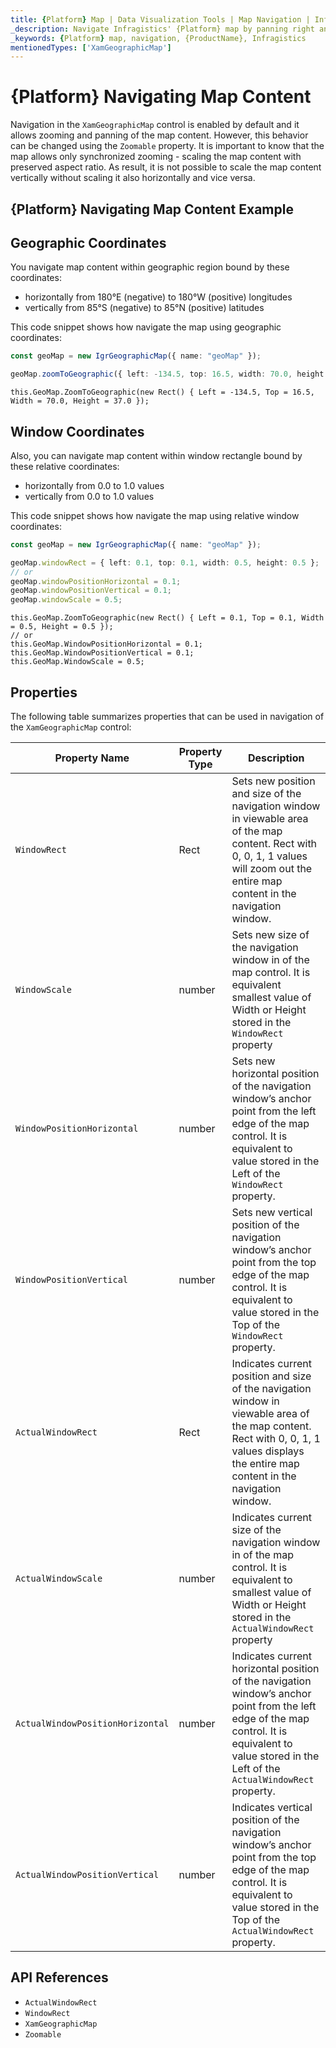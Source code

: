 ```yaml
---
title: {Platform} Map | Data Visualization Tools | Map Navigation | Infragistics
_description: Navigate Infragistics' {Platform} map by panning right and left and zooming horizontally and vertically using mouse or touch. Learn about {ProductName} map's navigation capabilities!
_keywords: {Platform} map, navigation, {ProductName}, Infragistics
mentionedTypes: ['XamGeographicMap']
---
```

# {Platform} Navigating Map Content

Navigation in the `XamGeographicMap` control is enabled by default and it allows zooming and panning of the map content. However, this behavior can be changed using the `Zoomable` property. It is important to know that the map allows only synchronized zooming - scaling the map content with preserved aspect ratio. As result, it is not possible to scale the map content vertically without scaling it also horizontally and vice versa.

## {Platform} Navigating Map Content Example


<code-view style="height: 500px"
           data-demos-base-url="{environment:dvDemosBaseUrl}"
           iframe-src="{environment:dvDemosBaseUrl}/maps/geo-map-navigation"
           alt="{Platform} Navigating Map Content Example"
           github-src="maps/geo-map/navigation">
</code-view>

<div class="divider--half"></div>

## Geographic Coordinates

You navigate map content within geographic region bound by these coordinates:
- horizontally from 180°E (negative) to 180°W (positive) longitudes
- vertically from 85°S (negative) to 85°N (positive) latitudes

This code snippet shows how navigate the map using geographic coordinates:

```ts
const geoMap = new IgrGeographicMap({ name: "geoMap" });

geoMap.zoomToGeographic({ left: -134.5, top: 16.5, width: 70.0, height: 37.0 });
```

```razor
this.GeoMap.ZoomToGeographic(new Rect() { Left = -134.5, Top = 16.5, Width = 70.0, Height = 37.0 });
```

## Window Coordinates

Also, you can navigate map content within window rectangle bound by these relative coordinates:
- horizontally from 0.0 to 1.0 values
- vertically from 0.0 to 1.0 values

This code snippet shows how navigate the map using relative window coordinates:

```ts
const geoMap = new IgrGeographicMap({ name: "geoMap" });

geoMap.windowRect = { left: 0.1, top: 0.1, width: 0.5, height: 0.5 };
// or
geoMap.windowPositionHorizontal = 0.1;
geoMap.windowPositionVertical = 0.1;
geoMap.windowScale = 0.5;
```

```razor
this.GeoMap.ZoomToGeographic(new Rect() { Left = 0.1, Top = 0.1, Width = 0.5, Height = 0.5 });
// or
this.GeoMap.WindowPositionHorizontal = 0.1;
this.GeoMap.WindowPositionVertical = 0.1;
this.GeoMap.WindowScale = 0.5;
```

## Properties
The following table summarizes properties that can be used in navigation of the `XamGeographicMap` control:

| Property Name  | Property Type   | Description   |
|----------------|-----------------|---------------|
|`WindowRect`| Rect | Sets new position and size of the navigation window in viewable area of the map content. Rect with 0, 0, 1, 1 values will zoom out the entire map content in the navigation window. |
|`WindowScale`| number | Sets new size of the navigation window in of the map control. It is equivalent smallest value of Width or Height stored in the `WindowRect` property |
|`WindowPositionHorizontal`| number | Sets new horizontal position of the navigation window’s anchor point from the left edge of the map control. It is equivalent to value stored in the Left of the `WindowRect` property. |
|`WindowPositionVertical`| number | Sets new vertical position of the navigation window’s anchor point from the top edge of the map control. It is equivalent to value stored in the Top of the `WindowRect` property. |
|`ActualWindowRect`| Rect | Indicates current position and size of the navigation window in viewable area of the map content. Rect with 0, 0, 1, 1 values displays the entire map content in the navigation window.  |
|`ActualWindowScale`| number | Indicates current size of the navigation window in of the map control. It is equivalent to smallest value of Width or Height stored in the `ActualWindowRect` property |
|`ActualWindowPositionHorizontal`| number | Indicates current horizontal position of the navigation window’s anchor point from the left edge of the map control. It is equivalent to value stored in the Left of the `ActualWindowRect` property. |
|`ActualWindowPositionVertical`| number | Indicates vertical position of the navigation window’s anchor point from the top edge of the map control. It is equivalent to value stored in the Top of the `ActualWindowRect` property. |

## API References

 - `ActualWindowRect`
 - `WindowRect`
 - `XamGeographicMap`
 - `Zoomable`